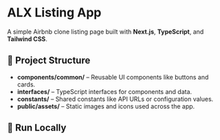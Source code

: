 # ALX Listing App

A simple Airbnb clone listing page built with **Next.js**, **TypeScript**, and **Tailwind CSS**.

## 🧱 Project Structure

- **components/common/** – Reusable UI components like buttons and cards.
- **interfaces/** – TypeScript interfaces for components and data.
- **constants/** – Shared constants like API URLs or configuration values.
- **public/assets/** – Static images and icons used across the app.

## 🚀 Run Locally

